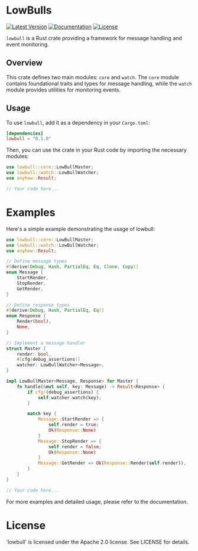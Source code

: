 # LowBulls

[![Latest Version](https://img.shields.io/crates/v/lowbull.svg)](https://crates.io/crates/lowbulls)
[![Documentation](https://docs.rs/lowbull/badge.svg)](https://docs.rs/lowbulls)
[![License](https://img.shields.io/crates/l/lowbull.svg)](https://github.com/godgotzi/lowbulls#license)

`lowbull` is a Rust crate providing a framework for message handling and event monitoring.

## Overview

This crate defines two main modules: `core` and `watch`. The `core` module contains foundational traits and types for message handling, while the `watch` module provides utilities for monitoring events.

## Usage

To use `lowbull`, add it as a dependency in your `Cargo.toml`:

```toml
[dependencies]
lowbull = "0.1.0"
```

Then, you can use the crate in your Rust code by importing the necessary modules:

```rust
use lowbull::core::LowBullMaster;
use lowbull::watch::LowBullWatcher;
use anyhow::Result;

// Your code here...
```

# Examples

Here's a simple example demonstrating the usage of lowbull:


```rust
use lowbull::core::LowBullMaster;
use lowbull::watch::LowBullWatcher;
use anyhow::Result;

// Define message types
#[derive(Debug, Hash, PartialEq, Eq, Clone, Copy)]
enum Message {
    StartRender,
    StopRender,
    GetRender,
}

// Define response types
#[derive(Debug, Hash, PartialEq, Eq)]
enum Response {
    Render(bool),
    None,
}

// Implement a message handler
struct Master {
    render: bool,
    #[cfg(debug_assertions)]
    watcher: LowBullWatcher<Message>,
}

impl LowBullMaster<Message, Response> for Master {
    fn handle(&mut self, key: Message) -> Result<Response> {
        if cfg!(debug_assertions) {
            self.watcher.watch(key);
        }

        match key {
            Message::StartRender => {
                self.render = true;
                Ok(Response::None)
            }
            Message::StopRender => {
                self.render = false;
                Ok(Response::None)
            }
            Message::GetRender => Ok(Response::Render(self.render)),
        }
    }
}

// Your code here...

```

For more examples and detailed usage, please refer to the documentation.

# License

'lowbull' is licensed under the Apache 2.0 license. See LICENSE for details.